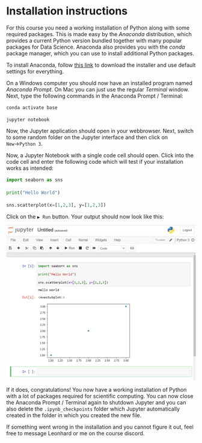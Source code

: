 # Installation instructions
For this course you need a working installation of Python along with some required packages. This is made easy by the *Anaconda* distribution, which provides a current Python version bundled together with many popular packages for Data Science. Anaconda also provides you with the *conda* package manager, which you can use to install additional Python packages.

To install Anaconda, follow [this link](https://www.anaconda.com/products/individual) to download the installer and use default settings for everything.

On a Windows computer you should now have an installed program named *Anaconda Prompt*. On Mac you can just use the regular *Terminal* window. Next, type the following commands in the Anaconda Prompt / Terminal:

```shell
conda activate base

jupyter notebook
```

Now, the Jupyter application should open in your webbrowser. Next, switch to some random folder on the Jupyter interface and then click on `New`→`Python 3`.

Now, a Jupyter Notebook with a single code cell should open. Click into the code cell and enter the following code which will test if your installation works as intended:

```python
import seaborn as sns

print("Hello World")

sns.scatterplot(x=[1,2,3], y=[1,2,3])
```

Click on the `▶ Run` button. Your output should now look like this:

<div>
<img src="images/jupyter_test.png" width="700"/>
</div>

If it does, congratulations! You now have a working installation of Python with a lot of packages required for scientific computing. You can now close the Anaconda Prompt / Terminal again to shutdown Jupyter and you can also delete the `.ipynb_checkpoints` folder which Jupyter automatically created in the folder in which you created the new file.

If something went wrong in the installation and you cannot figure it out, feel free to message Leonhard or me on the course discord.